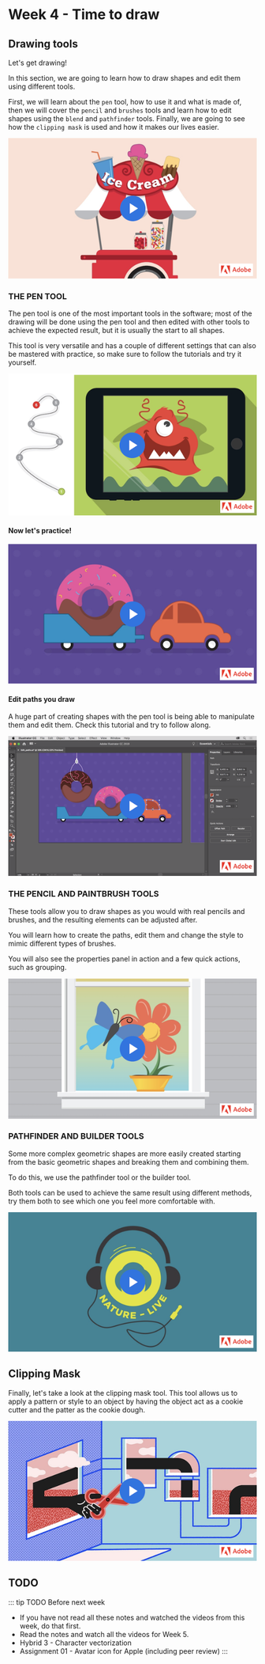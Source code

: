 # Week 4 - Time to draw 

## Drawing tools

Let's get drawing!

In this section, we are going to learn how to draw shapes and edit them using different tools.

First, we will learn about the `pen` tool, how to use it and what is made of, then we will cover the `pencil` and `brushes` tools and learn how to edit shapes using the `blend` and `pathfinder` tools. Finally, we are going to see how the `clipping mask` is used and how it makes our lives easier.

<a href="https://helpx.adobe.com/ca/illustrator/how-to/drawing-tools-in-illustrator.html" target=”_blank”>![Get to know the drawing tools](./letsDraw1.png)</a>


### THE PEN TOOL

The pen tool is one of the most important tools in the software; most of the drawing will be done using the pen tool and then edited with other tools to achieve the expected result, but it is usually the start to all shapes. 

This tool is very versatile and has a couple of different settings that can also be mastered with practice, so make sure to follow the tutorials and try it yourself.

<a href="https://helpx.adobe.com/ca/illustrator/how-to/use-pen-tool.html" target=”_blank”>![Start creating with the Pen tool](./penTool1.png)</a>

#### Now let's practice!

<a href="https://helpx.adobe.com/ca/illustrator/how-to/pen-tool-exercises.html" target=”_blank”>![Practice creating with the Pen tool](./penTool2.png)</a>

#### Edit paths you draw

A huge part of creating shapes with the pen tool is being able to manipulate them and edit them. Check this tutorial and try to follow along.

<a href="https://helpx.adobe.com/ca/illustrator/how-to/edit-paths-you-draw.html" target=”_blank”>![Edit paths you draw](./penTool3.png)</a>


### THE PENCIL AND PAINTBRUSH TOOLS

These tools allow you to draw shapes as you would with real pencils and brushes, and the resulting elements can be adjusted after.

You will learn how to create the paths, edit them and change the style to mimic different types of brushes.

You will also see the properties panel in action and a few quick actions, such as grouping.

<a href="https://helpx.adobe.com/ca/illustrator/how-to/create-edit-artwork-with-paintbrush-pencil-tools.html" target=”_blank”>![Create artwork with the Paintbrush and Pencil tools](./paintbrush.png)</a>


### PATHFINDER AND BUILDER TOOLS 

Some more complex geometric shapes are more easily created starting from the basic geometric shapes and breaking them and combining them.

To do this, we use the pathfinder tool or the builder tool.

Both tools can be used to achieve the same result using different methods, try them both to see which one you feel more comfortable with.

<a href="https://helpx.adobe.com/ca/illustrator/how-to/combine-simple-shapes-to-make-complex-shapes.html" target=”_blank”>![Combine shapes in different ways](./pathfinder-builder.png)</a>


## Clipping Mask

Finally, let's take a look at the clipping mask tool. This tool allows us to apply a pattern or style to an object by having the object act as a cookie cutter and the patter as the cookie dough. 

<a href="https://helpx.adobe.com/ca/illustrator/how-to/illustrator-creating-basic-clipping-mask.html" target=”_blank”>![Create a basic clipping mask](./clippingmask.png)</a>


## TODO

::: tip TODO Before next week

- If you have not read all these notes and watched the videos from this week, do that first.
- Read the notes and watch all the videos for Week 5.
- Hybrid 3 - Character vectorization
- Assignment 01 - Avatar icon for Apple (including peer review)
  :::
